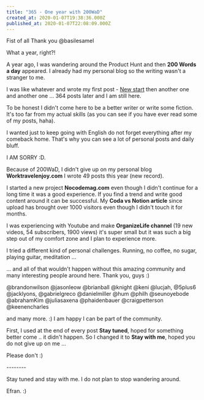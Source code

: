 ```yaml
---
title: "365 - One year with 200WaD"
created_at: 2020-01-07T19:38:36.000Z
published_at: 2020-01-07T22:08:09.000Z
---
```

Fist of all Thank you @basilesamel

What a year, right?! 

A year ago, I was wandering around the Product Hunt and then **200 Words a day** appeared. I already had my personal blog so the writing wasn't a stranger to me.

I was like whatever and wrote my first post - [New start](https://200wordsaday.com/words/new-start-32485c349244d1ef4) then another one and another one ... 364 posts later and I am still here. 

To be honest I didn't come here to be a better writer or write some fiction. It's too far from my actual skills (as you can see if you have ever read some of my posts, haha). 

I wanted just to keep going with English do not forget everything after my comeback home. That's why you can see a lot of personal posts and daily bluff.

I AM SORRY :D.

Because of 200WaD, I didn't give up on my personal blog **Worktravelenjoy.com** I wrote 49 posts this year (new record).

I started a new project **Nocodemag.com** even though I didn't continue for a long time it was a good experience. If you find a trend and write good content around it can be successful. My **Coda vs Notion article** since upload has brought over 1000 visitors even though I didn't touch it for months. 

I was experiencing with Youtube and make **OrganizeLife channel** (19 new videos, 54 subscribers, 1900 views) it's super small but it was such a big step out of my comfort zone and I plan to experience more.

I tried a different kind of personal challenges. Running, no coffee, no sugar, playing guitar, meditation ...

... and all of that wouldn't happen without this amazing community and many interesting people around here. Thank you, guys :) 

@brandonwilson @jasonleow @brianball @knight @keni @lucjah, @5plus6 @jacklyons, @gabrielgreco @danielmiller @hum @philh @seunoyebode @abrahamKim @juliasaxena @phaidenbauer @craigpetterson @keenencharles

and many more. :) I am happy I can be part of the community.

  

First, I used at the end of every post **Stay tuned**, hoped for something better come .. it didn't happen. So I changed it to **Stay with me**, hoped you do not give up on me ...

  

Please don't :)

\--------

Stay tuned and stay with me. I do not plan to stop wandering around. 

Efran. :)

